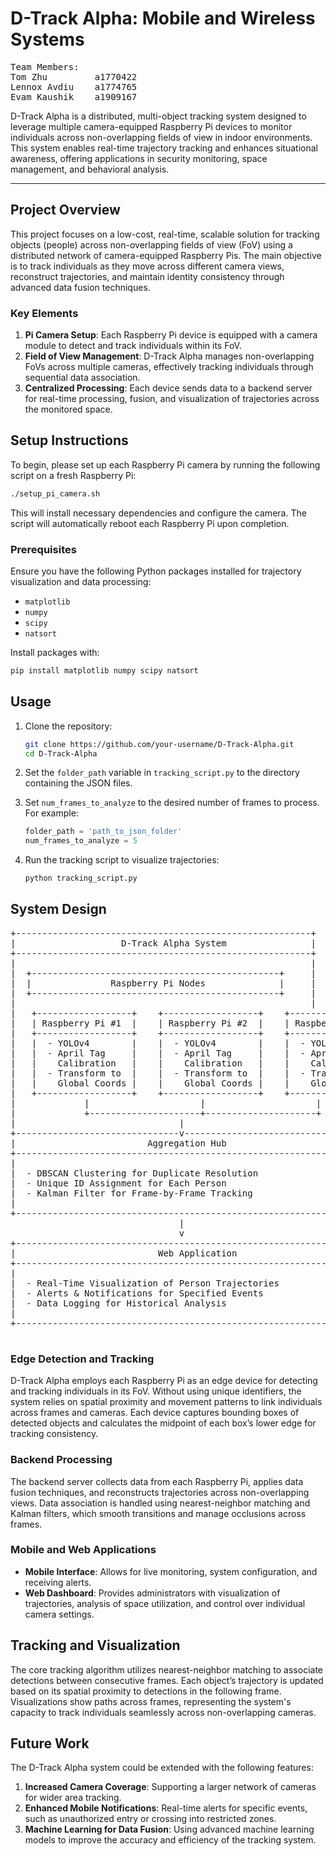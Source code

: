# D-Track Alpha: Mobile and Wireless Systems

<pre>
Team Members:
Tom Zhu         a1770422
Lennox Avdiu    a1774765
Evam Kaushik    a1909167
</pre>

D-Track Alpha is a distributed, multi-object tracking system designed to leverage multiple camera-equipped Raspberry Pi devices to monitor individuals across non-overlapping fields of view in indoor environments. This system enables real-time trajectory tracking and enhances situational awareness, offering applications in security monitoring, space management, and behavioral analysis.

---

## Project Overview

This project focuses on a low-cost, real-time, scalable solution for tracking objects (people) across non-overlapping fields of view (FoV) using a distributed network of camera-equipped Raspberry Pis. The main objective is to track individuals as they move across different camera views, reconstruct trajectories, and maintain identity consistency through advanced data fusion techniques. 

### Key Elements

1. **Pi Camera Setup**: Each Raspberry Pi device is equipped with a camera module to detect and track individuals within its FoV.
2. **Field of View Management**: D-Track Alpha manages non-overlapping FoVs across multiple cameras, effectively tracking individuals through sequential data association.
3. **Centralized Processing**: Each device sends data to a backend server for real-time processing, fusion, and visualization of trajectories across the monitored space.

## Setup Instructions

To begin, please set up each Raspberry Pi camera by running the following script on a fresh Raspberry Pi:

```bash
./setup_pi_camera.sh
```

This will install necessary dependencies and configure the camera. The script will automatically reboot each Raspberry Pi upon completion.

### Prerequisites

Ensure you have the following Python packages installed for trajectory visualization and data processing:

- `matplotlib`
- `numpy`
- `scipy`
- `natsort`

Install packages with:

```bash
pip install matplotlib numpy scipy natsort
```

## Usage

1. Clone the repository:

   ```bash
   git clone https://github.com/your-username/D-Track-Alpha.git
   cd D-Track-Alpha
   ```

2. Set the `folder_path` variable in `tracking_script.py` to the directory containing the JSON files.

3. Set `num_frames_to_analyze` to the desired number of frames to process. For example:

   ```python
   folder_path = 'path_to_json_folder'
   num_frames_to_analyze = 5
   ```

4. Run the tracking script to visualize trajectories:

   ```bash
   python tracking_script.py
   ```

## System Design
<pre>
+--------------------------------------------------------+
|                    D-Track Alpha System                |
+--------------------------------------------------------+
|                                                        |
|  +-----------------------------------------------+     |
|  |               Raspberry Pi Nodes              |     |
|  +-----------------------------------------------+     |
|                                                        |
|   +------------------+    +------------------+    +------------------+  
|   | Raspberry Pi #1  |    | Raspberry Pi #2  |    | Raspberry Pi #3  |
|   +------------------+    +------------------+    +------------------+
|   |  - YOLOv4        |    |  - YOLOv4        |    |  - YOLOv4        |
|   |  - April Tag     |    |  - April Tag     |    |  - April Tag     |
|   |    Calibration   |    |    Calibration   |    |    Calibration   |
|   |  - Transform to  |    |  - Transform to  |    |  - Transform to  |
|   |    Global Coords |    |    Global Coords |    |    Global Coords |
|   +------------------+    +------------------+    +------------------+
|             |                     |                     |             
|             +---------------------+---------------------+             
|                               |                                       
+-------------------------------v----------------------------------------+
|                         Aggregation Hub                               |
+-----------------------------------------------------------------------+
|                                                                       |
|  - DBSCAN Clustering for Duplicate Resolution                         |
|  - Unique ID Assignment for Each Person                               |
|  - Kalman Filter for Frame-by-Frame Tracking                          |
|                                                                       |
+-----------------------------------------------------------------------+
                                |
                                v
+-----------------------------------------------------------------------+
|                           Web Application                             |
+-----------------------------------------------------------------------+
|                                                                       |
|  - Real-Time Visualization of Person Trajectories                     |
|  - Alerts & Notifications for Specified Events                        |
|  - Data Logging for Historical Analysis                               |
|                                                                       |
+-----------------------------------------------------------------------+

</pre>

### Edge Detection and Tracking

D-Track Alpha employs each Raspberry Pi as an edge device for detecting and tracking individuals in its FoV. Without using unique identifiers, the system relies on spatial proximity and movement patterns to link individuals across frames and cameras. Each device captures bounding boxes of detected objects and calculates the midpoint of each box’s lower edge for tracking consistency.

### Backend Processing

The backend server collects data from each Raspberry Pi, applies data fusion techniques, and reconstructs trajectories across non-overlapping views. Data association is handled using nearest-neighbor matching and Kalman filters, which smooth transitions and manage occlusions across frames.

### Mobile and Web Applications

- **Mobile Interface**: Allows for live monitoring, system configuration, and receiving alerts.
- **Web Dashboard**: Provides administrators with visualization of trajectories, analysis of space utilization, and control over individual camera settings.

## Tracking and Visualization

The core tracking algorithm utilizes nearest-neighbor matching to associate detections between consecutive frames. Each object’s trajectory is updated based on its spatial proximity to detections in the following frame. Visualizations show paths across frames, representing the system's capacity to track individuals seamlessly across non-overlapping cameras.

## Future Work

The D-Track Alpha system could be extended with the following features:

1. **Increased Camera Coverage**: Supporting a larger network of cameras for wider area tracking.
2. **Enhanced Mobile Notifications**: Real-time alerts for specific events, such as unauthorized entry or crossing into restricted zones.
3. **Machine Learning for Data Fusion**: Using advanced machine learning models to improve the accuracy and efficiency of the tracking system.
